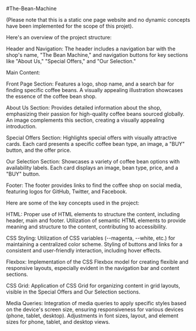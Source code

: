 #The-Bean-Machine

(Please note that this is a static one page website and no dynamic concepts have been implemented for the scope of this projet).

Here's an overview of the project structure:

  Header and Navigation: The header includes a navigation bar with the shop's name, "The Bean Machine," and navigation buttons for key sections like "About Us," "Special Offers," and "Our Selection."

Main Content:

  Front Page Section: Features a logo, shop name, and a search bar for finding specific coffee beans. A visually appealing illustration showcases the essence of the coffee bean shop.

  About Us Section: Provides detailed information about the shop, emphasizing their passion for high-quality coffee beans sourced globally. An image complements this section, creating a visually appealing introduction.

  Special Offers Section: Highlights special offers with visually attractive cards. Each card presents a specific coffee bean type, an image, a "BUY" button, and the offer price.

  Our Selection Section: Showcases a variety of coffee bean options with availability labels. Each card displays an image, bean type, price, and a "BUY" button.

  Footer: The footer provides links to find the coffee shop on social media, featuring logos for GitHub, Twitter, and Facebook.

Here are some of the key concepts used in the project:

  HTML: Proper use of HTML elements to structure the content, including header, main and footer. Utilization of semantic HTML elements to provide meaning and structure to the content, contributing to accessibility.

  CSS Styling: Utilization of CSS variables (--magenta, --white, etc.) for maintaining a centralized color scheme. Styling of buttons and links for a consistent and user-friendly interaction, including hover effects.

  Flexbox: Implementation of the CSS Flexbox model for creating flexible and responsive layouts, especially evident in the navigation bar and content sections.

  CSS Grid: Application of CSS Grid for organizing content in grid layouts, visible in the Special Offers and Our Selection sections.

  Media Queries: Integration of media queries to apply specific styles based on the device's screen size, ensuring responsiveness for various devices (phone, tablet, desktop). Adjustments in font sizes, layout, and element sizes for phone, tablet, and desktop views.
